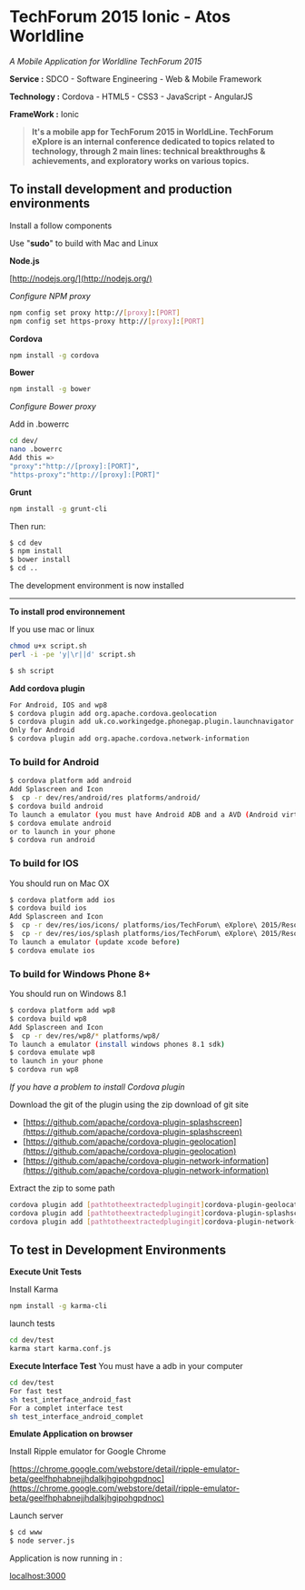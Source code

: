 TechForum 2015 Ionic - Atos Worldline
==========================

_A Mobile Application for Worldline TechForum 2015_

**Service :** SDCO - Software Engineering - Web & Mobile Framework

**Technology :** Cordova - HTML5 - CSS3 - JavaScript - AngularJS

**FrameWork :** Ionic



> **It's a mobile app for TechForum 2015 in WorldLine. TechForum eXplore is an internal conference dedicated to topics related to technology, through 2 main lines: technical breakthroughs & achievements, and exploratory works on various topics.**

## To install development and production environments

Install a follow components

Use "**sudo**" to build with Mac and Linux

**Node.js**

[http://nodejs.org/](http://nodejs.org/)

_Configure NPM proxy_
```bash
npm config set proxy http://[proxy]:[PORT]
npm config set https-proxy http://[proxy]:[PORT]
```

**Cordova**
```bash
npm install -g cordova
```
**Bower**
```bash
npm install -g bower
```
_Configure Bower proxy_

Add in .bowerrc
```bash
cd dev/
nano .bowerrc
Add this =>
"proxy":"http://[proxy]:[PORT]",
"https-proxy":"http://[proxy]:[PORT]"
```

**Grunt**
```bash
npm install -g grunt-cli
```

Then run:

```bash
$ cd dev
$ npm install
$ bower install
$ cd ..
```

The development environment is now installed

***

**To install prod environnement**

If you use mac or linux
```bash
chmod u+x script.sh
perl -i -pe 'y|\r||d' script.sh
```

```bash
$ sh script
```

**Add cordova plugin**
```bash
For Android, IOS and wp8
$ cordova plugin add org.apache.cordova.geolocation
$ cordova plugin add uk.co.workingedge.phonegap.plugin.launchnavigator
Only for Android
$ cordova plugin add org.apache.cordova.network-information
```

### To build for Android
```bash
$ cordova platform add android
Add Splascreen and Icon
$  cp -r dev/res/android/res platforms/android/
$ cordova build android
To launch a emulator (you must have Android ADB and a AVD (Android virtual Device)
$ cordova emulate android
or to launch in your phone
$ cordova run android
```

### To build for IOS
You should run on Mac OX
```bash
$ cordova platform add ios
$ cordova build ios
Add Splascreen and Icon
$  cp -r dev/res/ios/icons/ platforms/ios/TechForum\ eXplore\ 2015/Resources/icons
$  cp -r dev/res/ios/splash platforms/ios/TechForum\ eXplore\ 2015/Resources/
To launch a emulator (update xcode before)
$ cordova emulate ios
```

### To build for Windows Phone 8+
You should run on Windows 8.1
```bash
$ cordova platform add wp8
$ cordova build wp8
Add Splascreen and Icon
$  cp -r dev/res/wp8/* platforms/wp8/
To launch a emulator (install windows phones 8.1 sdk)
$ cordova emulate wp8
to launch in your phone
$ cordova run wp8
```


_If you have a problem to install Cordova plugin_

Download the git of the plugin using the zip download of git site
* [https://github.com/apache/cordova-plugin-splashscreen](https://github.com/apache/cordova-plugin-splashscreen)
* [https://github.com/apache/cordova-plugin-geolocation](https://github.com/apache/cordova-plugin-geolocation)
* [https://github.com/apache/cordova-plugin-network-information](https://github.com/apache/cordova-plugin-network-information)

Extract the zip to some path
```bash
cordova plugin add [pathtotheextractedplugingit]cordova-plugin-geolocation-master
cordova plugin add [pathtotheextractedplugingit]cordova-plugin-splashscreen-master
cordova plugin add [pathtotheextractedplugingit]cordova-plugin-network-information-master
```

## To test in Development Environments

**Execute Unit Tests**

Install Karma
```bash
npm install -g karma-cli
```

launch tests
 ```bash
cd dev/test
karma start karma.conf.js
 ```
 
 **Execute Interface Test**
 You must have a adb in your computer
 ```bash
cd dev/test
For fast test
sh test_interface_android_fast
For a complet interface test
sh test_interface_android_complet
```
 

**Emulate Application on browser**

Install Ripple emulator for Google Chrome

[https://chrome.google.com/webstore/detail/ripple-emulator-beta/geelfhphabnejjhdalkjhgipohgpdnoc](https://chrome.google.com/webstore/detail/ripple-emulator-beta/geelfhphabnejjhdalkjhgipohgpdnoc)

Launch server
```bash
$ cd www
$ node server.js
```

Application is now running in :

[localhost:3000](localhost:3000)


